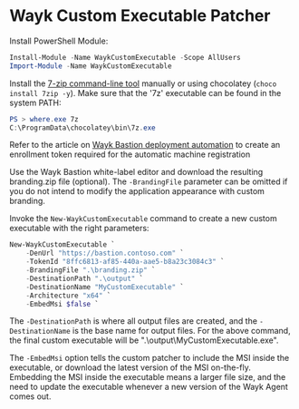 # Wayk Custom Executable Patcher

Install PowerShell Module:

```PowerShell
Install-Module -Name WaykCustomExecutable -Scope AllUsers
Import-Module -Name WaykCustomExecutable
```

Install the [7-zip command-line tool](https://www.7-zip.org/) manually or using chocolatey (`choco install 7zip -y`). Make sure that the '7z' executable can be found in the system PATH:

```powershell
PS > where.exe 7z
C:\ProgramData\chocolatey\bin\7z.exe
```

Refer to the article on [Wayk Bastion deployment automation](https://docs.devolutions.net/wayk/bastion/deployment-automation.html) to create an enrollment token required for the automatic machine registration

Use the Wayk Bastion white-label editor and download the resulting branding.zip file (optional). The `-BrandingFile` parameter can be omitted if you do not intend to modify the application appearance with custom branding.

Invoke the `New-WaykCustomExecutable` command to create a new custom executable with the right parameters:

```PowerShell
New-WaykCustomExecutable `
    -DenUrl "https://bastion.contoso.com" `
    -TokenId "8ffc6813-af85-440a-aae5-b8a23c3084c3" `
    -BrandingFile ".\branding.zip" `
    -DestinationPath ".\output" `
    -DestinationName "MyCustomExecutable" `
    -Architecture "x64" `
    -EmbedMsi $false `
```

The `-DestinationPath` is where all output files are created, and the `-DestinationName` is the base name for output files. For the above command, the final custom executable will be ".\output\MyCustomExecutable.exe".

The `-EmbedMsi` option tells the custom patcher to include the MSI inside the executable, or download the latest version of the MSI on-the-fly. Embedding the MSI inside the executable means a larger file size, and the need to update the executable whenever a new version of the Wayk Agent comes out.
